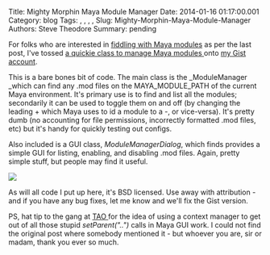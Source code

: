 Title: Mighty Morphin Maya Module Manager
Date: 2014-01-16 01:17:00.001
Category: blog
Tags: , , , , 
Slug: Mighty-Morphin-Maya-Module-Manager
Authors: Steve Theodore
Summary: pending

For folks who are interested in [fiddling with Maya modules](http://techartsurvival.blogspot.com/2014/01/mayas-mildy-magical-modules.html) as per the last post, I've tossed [a quickie class to manage Maya modules ](https://gist.github.com/theodox/8414494)onto [my Gist account](https://gist.github.com/theodox).  
  
This is a bare bones bit of code. The main class is the _ModuleManager _which can find any .mod files on the MAYA_MODULE_PATH of the current Maya environment. It's primary use is to find and list all the modules; secondarily it can be used to toggle them on and off (by changing the leading + which Maya uses to id a module to a -, or vice-versa). It's pretty dumb (no accounting for file permissions, incorrectly formatted .mod files, etc) but it's handy for quickly testing out configs.  
  
 Also included is a GUI class, _ModuleManagerDialog_, which finds provides a simple GUI for listing, enabling, and disabling .mod files. Again, pretty simple stuff, but people may find it useful.  
  


[![](http://4.bp.blogspot.com/-WyKmQOSze2g/Uted0a8FJFI/AAAAAAAA_xo/4pP_U9LJPJ8/s400/modmgr.png)](http://4.bp.blogspot.com/-WyKmQOSze2g/Uted0a8FJFI/AAAAAAAA_xo/4pP_U9LJPJ8/s1600/modmgr.png)

  


As will all code I put up here, it's BSD licensed. Use away with attribution - and if you have any bug fixes, let me know and we'll fix the Gist version.  
  
PS, hat tip to the gang at [TAO ](http://tech-artists.org/) for the idea of using a context manager to get out of all those stupid _setParent("..")_ calls in Maya GUI work. I could not find the original post where somebody mentioned it - but whoever you are, sir or madam, thank you ever so much.  
  
  


